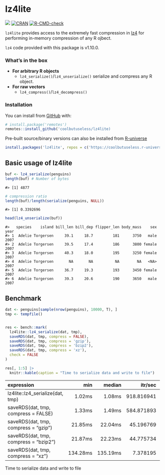 
<!-- README.md is generated from README.Rmd. Please edit that file -->

# lz4lite

<!-- badges: start -->

![](https://img.shields.io/badge/cool-useless-green.svg)
[![CRAN](https://www.r-pkg.org/badges/version/yyjsonr)](https://cran.r-project.org/package=yyjsonr)
[![R-CMD-check](https://github.com/coolbutuseless/lz4lite/actions/workflows/R-CMD-check.yaml/badge.svg)](https://github.com/coolbutuseless/lz4lite/actions/workflows/R-CMD-check.yaml)
<!-- badges: end -->

`lz4lite` provides access to the extremely fast compression in
[lz4](https://github.com/lz4/lz4) for performing in-memory compression
of any R ojbect.

`lz4` code provided with this package is v1.10.0.

### What’s in the box

- **For arbitrary R objects**
  - `lz4_serialize()`/`lz4_unserialize()` serialize and compress any R
    object.
- **For raw vectors**
  - `lz4_compress()`/`lz4_decompress()`

### Installation

You can install from [GitHub](https://github.com/coolbutuseless/lz4lite)
with:

``` r
# install.package('remotes')
remotes::install_github('coolbutuseless/lz4lite)
```

Pre-built source/binary versions can also be installed from
[R-universe](https://r-universe.dev)

``` r
install.packages('lz4lite', repos = c('https://coolbutuseless.r-universe.dev', 'https://cloud.r-project.org'))
```

## Basic usage of lz4lite

``` r
buf <- lz4_serialize(penguins)
length(buf) # Number of bytes
```

    #> [1] 4877

``` r
# compression ratio
length(buf)/length(serialize(penguins, NULL))
```

    #> [1] 0.3392696

``` r
head(lz4_unserialize(buf))
```

    #>   species    island bill_len bill_dep flipper_len body_mass    sex year
    #> 1  Adelie Torgersen     39.1     18.7         181      3750   male 2007
    #> 2  Adelie Torgersen     39.5     17.4         186      3800 female 2007
    #> 3  Adelie Torgersen     40.3     18.0         195      3250 female 2007
    #> 4  Adelie Torgersen       NA       NA          NA        NA   <NA> 2007
    #> 5  Adelie Torgersen     36.7     19.3         193      3450 female 2007
    #> 6  Adelie Torgersen     39.3     20.6         190      3650   male 2007

## Benchmark

``` r
dat <- penguins[sample(nrow(penguins), 10000, T), ]
tmp <- tempfile()


res <- bench::mark(
  lz4lite::lz4_serialize(dat, tmp),
  saveRDS(dat, tmp, compress = FALSE),
  saveRDS(dat, tmp, compress = 'gzip'),
  saveRDS(dat, tmp, compress = 'bzip2'),
  saveRDS(dat, tmp, compress = 'xz'),
  check = FALSE
)

res[, 1:5] |>
  knitr::kable(caption = "Time to serialize data and write to file")
```

| expression                            |      min |   median |    itr/sec | mem_alloc |
|:--------------------------------------|---------:|---------:|-----------:|----------:|
| lz4lite::lz4_serialize(dat, tmp)      |   1.02ms |   1.08ms | 918.816941 |    8.63KB |
| saveRDS(dat, tmp, compress = FALSE)   |   1.33ms |   1.49ms | 584.871893 |    8.63KB |
| saveRDS(dat, tmp, compress = “gzip”)  |  21.85ms |  22.04ms |  45.196769 |    8.63KB |
| saveRDS(dat, tmp, compress = “bzip2”) |  21.87ms |  22.23ms |  44.775734 |   11.58KB |
| saveRDS(dat, tmp, compress = “xz”)    | 134.28ms | 135.19ms |   7.378195 |   11.58KB |

Time to serialize data and write to file
